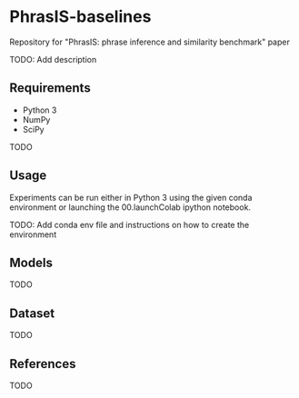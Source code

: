 # PhrasIS-baselines
Repository for "PhrasIS: phrase inference and similarity benchmark" paper

TODO: Add description

Requirements
------------
- Python 3
- NumPy
- SciPy

TODO

Usage
-----
Experiments can be run either in Python 3 using the given conda environment or launching the 00.launchColab ipython notebook.

TODO: Add conda env file and instructions on how to create the environment

Models
------
TODO

Dataset
-------
TODO

References
----------
TODO
